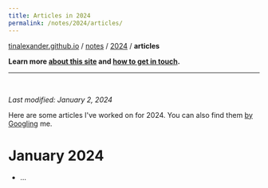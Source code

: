 ```yaml
---
title: Articles in 2024
permalink: /notes/2024/articles/
---
```


[tinalexander.github.io](https://tinalexander.github.io/) / [notes](https://tinalexander.github.io/notes/) / [2024](https://tinalexander.github.io/notes/2024/) / **articles**

**Learn more [about this site](https://tinalexander.github.io/notes/) and [how to get in touch](https://github.com/tinalexander#about-me).** 

---

<br>

_Last modified: January 2, 2024_

Here are some articles I've worked on for 2024. You can also find them [by Googling](https://www.google.com/search?q=%22By+Alexander+Tin%22+site%3Acbsnews.com%2F) me.

# January 2024

- ...
